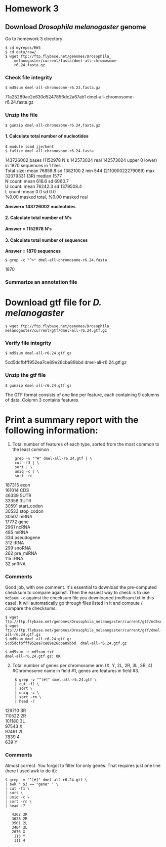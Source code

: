 # Homework 3
## Download _Drosophila melanogaster_ genome
Go to homework 3 directory  

	$ cd myrepos/HW3 
   	$ cd data/raw/  
   	$ wget ftp://ftp.flybase.net/genomes/Drosophila_
        melanogaster/current/fasta/dmel-all-chromosome-
        r6.24.fasta.gz

### Check file integrity
    $ md5sum dmel-all-chromosome-r6.23.fasta.gz  

71a25289ae2e630d5247856dc2a67ab1  dmel-all-chromosome- 
	r6.24.fasta.gz

### Unzip the file
	$ gunzip dmel-all-chromosome-r6.24.fasta.gz 

#### 1. Calculate total number of nucleotides
	$ module load jje/kent
	$ faSize dmel-all-chromosome-r6.24.fasta 
143726002 bases (1152978 N's 142573024 real 142573024 upper 0 lower) in 1870 sequences in 1 files  
Total size: mean 76858.8 sd 1382100.2 min 544 (211000022279089) max 32079331 (3R) median 1577  
N count: mean 616.6 sd 6960.7  
U count: mean 76242.3 sd 1379508.4  
L count: mean 0.0 sd 0.0  
%0.00 masked total, %0.00 masked real  

**Answer= 143726002 nucleotides**

#### 2. Calculate total number of N's
**Answer = 1152978 N's**

#### 3. Calculate total number of sequences 
**Answer = 1870 sequences**  

	$ grep -c "^>" dmel-all-chromosome-r6.24.fasta 
1870

### Summarize an annotation file  

# Download gtf file for _D. melanogaster_

	$ wget ftp://ftp.flybase.net/genomes/Drosophila_
	melanogaster/current/gtf/dmel-all-r6.24.gtf.gz

### Verify file integrity  

	$ md5sum dmel-all-r6.24.gtf.gz 
5cd5dcfbfff952ea7ce89e26cba89bbd  dmel-all-r6.24.gtf.gz

### Unzip the gtf file
	$ gunzip dmel-all-r6.24.gtf.gz  

The GTF format consists of one line per feature, each containing 9 columns of data. Column 3 contains features.  

# Print a summary report with the following information:  
1. Total number of features of each type, sorted from the most common to the least common  

		grep -v "^#" dmel-all-r6.24.gtf | \
		cut -f3 | \
		sort | \
		uniq -c | \
		sort -rn
	 
 187315 exon  
 161014 CDS  
  46339 5UTR  
  33358 3UTR  
  30591 start_codon  
  30533 stop_codon  
  30507 mRNA  
  17772 gene  
   2961 ncRNA  
    485 miRNA  
    334 pseudogene  
    312 tRNA  
    299 snoRNA  
    262 pre_miRNA  
    115 rRNA  
     32 snRNA  

### Comments

Good job, with one comment. It's essential to download the pre-computed checksum to compare against. Then the easiest way to check is to use ```md5sum -c``` against the checksum file you downloaded (md5sum.txt in this case). It will automatically go through files listed in it and compute / compare the checksums.

```
$ wget ftp://ftp.flybase.net/genomes/Drosophila_melanogaster/current/gtf/md5sum.txt
$ wget ftp://ftp.flybase.net/genomes/Drosophila_melanogaster/current/gtf/dmel-all-r6.24.gtf.gz
$ md5sum dmel-all-r6.24.gtf.gz 
5cd5dcfbfff952ea7ce89e26cba89bbd  dmel-all-r6.24.gtf.gz

$ md5sum -c md5sum.txt
dmel-all-r6.24.gtf.gz: OK
```


2. Total number of genes per chromosome arm (X, Y, 2L, 2R, 3L, 3R, 4) #Chromosome name in field #1, genes are features in field #3.

		$ grep -v "^[#]" dmel-all-r6.24.gtf \
		| cut -f1 \
		| sort \
		| uniq -c \
		| sort -rn \
		| head -7  

 126710 3R  
 110522 2R  
 101180 3L  
  97543 X  
  97461 2L  
   7839 4  
    639 Y  

### Comments

Almost correct. You forgot to filter for only genes. That requires just one line (here I used awk to do it):

```
$ grep -v "^[#]" dmel-all-r6.24.gtf \
| awk ' $3 == "gene" ' \
| cut -f1 \
| sort \
| uniq -c \
| sort -rn \
| head -7  

   4202 3R
   3628 2R
   3501 2L
   3464 3L
   2676 X
    113 Y
    111 4
```
